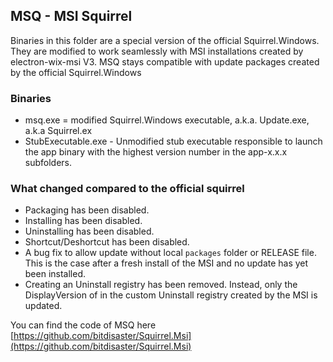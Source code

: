 ## MSQ - MSI Squirrel
Binaries in this folder are a special version of the official Squirrel.Windows. They are modified to work seamlessly with MSI installations created by electron-wix-msi V3. MSQ stays compatible with update packages created by the official Squirrel.Windows

### Binaries
- msq.exe = modified Squirrel.Windows executable, a.k.a. Update.exe,
   a.k.a Squirrel.ex
- StubExecutable.exe - Unmodified stub executable
   responsible to launch the app binary with the highest version number
   in the app-x.x.x subfolders.

### What changed compared to the official squirrel
- Packaging has been disabled.
- Installing has been disabled.
- Uninstalling has been disabled.
- Shortcut/Deshortcut has been disabled.
- A bug fix to allow update without local `packages` folder or RELEASE file. This is the case after a fresh install of the MSI and no update has yet been installed.
- Creating an Uninstall registry has been removed. Instead, only the DisplayVersion of in the custom Uninstall registry created by the MSI is updated.

You can find the code of MSQ here [https://github.com/bitdisaster/Squirrel.Msi](https://github.com/bitdisaster/Squirrel.Msi)

